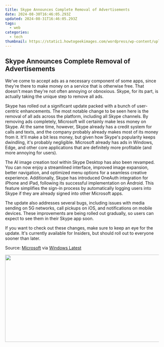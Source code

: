 ```yaml
---
title: Skype Announces Complete Removal of Advertisements
date: 2024-08-30T16:46:05.293Z
updated: 2024-08-31T16:46:05.293Z
tags:
  - web
categories:
  - tech
thumbnail: https://static1.howtogeekimages.com/wordpress/wp-content/uploads/2024/02/skype.jpg
---
```


## Skype Announces Complete Removal of Advertisements

We've come to accept ads as a necessary component of some apps, since they're there to make money on a service that is otherwise free. That doesn't mean they're not often annoying or obnoxious. Skype, for its part, is actually taking the unique step to remove all ads.

 Skype has rolled out a significant update packed with a bunch of user-centric enhancements. The most notable change to be seen here is the removal of all ads across the platform, including all Skype channels. By removing ads completely, Microsoft will certainly make less money on Skype. At the same time, however, Skype already has a credit system for calls and texts, and the company probably already makes most of its money from it. It'll make a bit less money, but given how Skype's popularity keeps dwindling, it's probably negligible. Microsoft already has ads in Windows, Edge, and other core applications that are definitely more profitable (and more annoying for users).

 The AI image creation tool within Skype Desktop has also been revamped. You can now enjoy a streamlined interface, improved image expansion, better navigation, and optimized menu options for a seamless creative experience. Additionally, Skype has introduced OneAuth integration for iPhone and iPad, following its successful implementation on Android. This feature simplifies the sign-in process by automatically logging users into Skype if they are already signed into other Microsoft apps.

 The update also addresses several bugs, including issues with media sending on 5G networks, call pickups on iOS, and notifications on mobile devices. These improvements are being rolled out gradually, so users can expect to see them in their Skype app soon.

 If you want to check out these changes, make sure to keep an eye for the update. It's currently available for Insiders, but should roll out to everyone sooner than later.

 Source: [Microsoft](https://answers.microsoft.com/en-us/skype/forum/all/skype-insider-release-notes-for-skype-812576201/70072f8d-3a54-4739-ad2f-dd0cdc665a6f) via [Windows Latest](https://www.windowslatest.com/2024/07/30/microsoft-is-reviving-skype-on-windows-11-by-removing-ads-reducing-clutter/)

<ins class="adsbygoogle"
     style="display:block"
     data-ad-format="autorelaxed"
     data-ad-client="ca-pub-7571918770474297"
     data-ad-slot="1223367746"></ins>



<ins class="adsbygoogle"
     style="display:block"
     data-ad-client="ca-pub-7571918770474297"
     data-ad-slot="8358498916"
     data-ad-format="auto"
     data-full-width-responsive="true"></ins>



<!-- affiliate ads begin -->
<a href="https://cowinaudio.pxf.io/c/5597632/1116855/13794" target="_top" id="1116855"><img src="//a.impactradius-go.com/display-ad/13794-1116855" border="0" alt="" width="767" height="285"/></a><img height="0" width="0" src="https://imp.pxf.io/i/5597632/1116855/13794" style="position:absolute;visibility:hidden;" border="0" />
<!-- affiliate ads end -->